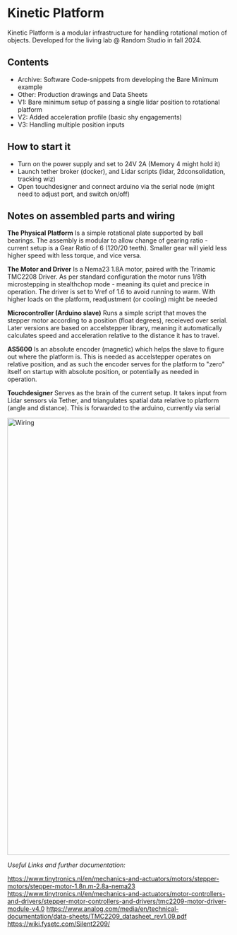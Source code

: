 # Kinetic Platform
Kinetic Platform is a modular infrastructure for handling rotational motion of objects. Developed for the living lab @ Random Studio in fall 2024.

## Contents
- Archive: Software Code-snippets from developing the Bare Minimum example
- Other: Production drawings and Data Sheets
- V1: Bare minimum setup of passing a single lidar position to rotational platform
- V2: Added acceleration profile (basic shy engagements)
- V3: Handling multiple position inputs

## How to start it
- Turn on the power supply and set to 24V 2A (Memory 4 might hold it)
- Launch tether broker (docker), and Lidar scripts (lidar, 2dconsolidation, tracking wiz)
- Open touchdesigner and connect arduino via the serial node (might need to adjust port, and switch on/off)

## Notes on assembled parts and wiring
**The Physical Platform**
Is a simple rotational plate supported by ball bearings. The assembly is modular to allow change of gearing ratio - current setup is a Gear Ratio of 6 (120/20 teeth). Smaller gear will yield less higher speed with less torque, and vice versa.

**The Motor and Driver**
Is a Nema23 1.8A motor, paired with the Trinamic TMC2208 Driver. As per standard configuration the motor runs 1/8th microstepping in stealthchop mode - meaning its quiet and precice in operation. The driver is set to Vref of 1.6 to avoid running to warm. With higher loads on the platform, readjustment (or cooling) might be needed

**Microcontroller (Arduino slave)**
Runs a simple script that moves the stepper motor according to a position (float degrees), receieved over serial. Later versions are based on accelstepper library, meaning it automatically calculates speed and acceleration relative to the distance it has to travel.

**AS5600**
Is an absolute encoder (magnetic) which helps the slave to figure out where the platform is. This is needed as accelstepper operates on relative position, and as such the encoder serves for the platform to "zero" itself on startup with absolute position, or potentially as needed in operation.

**Touchdesigner**
Serves as the brain of the current setup. It takes input from Lidar sensors via Tether, and triangulates spatial data relative to platform (angle and distance). This is forwarded to the arduino, currently via serial


<img width="989" alt="Wiring" src="https://github.com/user-attachments/assets/fc3165e6-2d4f-4251-80be-4736ecee467c">


*Useful Links and further documentation:*

https://www.tinytronics.nl/en/mechanics-and-actuators/motors/stepper-motors/stepper-motor-1.8n.m-2.8a-nema23
https://www.tinytronics.nl/en/mechanics-and-actuators/motor-controllers-and-drivers/stepper-motor-controllers-and-drivers/tmc2209-motor-driver-module-v4.0
https://www.analog.com/media/en/technical-documentation/data-sheets/TMC2209_datasheet_rev1.09.pdf
https://wiki.fysetc.com/Silent2209/

